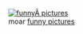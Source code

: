 <!--
id: 21818604
link: http://tumblr.atmos.org/post/21818604/moar-funny-pictures
slug: moar-funny-pictures
date: Mon Dec 17 2007 10:36:32 GMT-0800 (PST)
publish: 2007-12-017
tags: 
title: null
-->


[![funnyÂ
pictures](http://icanhascheezburger.wordpress.com/files/2007/12/funny-pictures-cat-pwns-dog.jpg)](http://icanhascheezburger.com/2007/12/17/funny-pictures-pwn3d1/)\
moar [funny pictures](http://icanhascheezburger.com)

